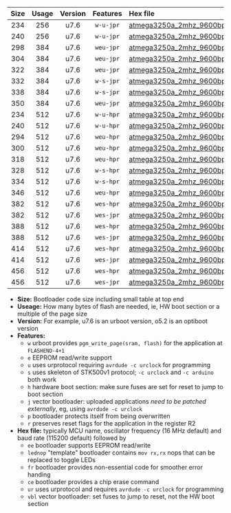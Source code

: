 |Size|Usage|Version|Features|Hex file|
|:-:|:-:|:-:|:-:|:--|
|234|256|u7.6|`w-u-jpr`|[atmega3250a_2mhz_9600bps_ur_vbl.hex](https://raw.githubusercontent.com/stefanrueger/urboot/main//atmega3250a_2mhz_9600bps_ur_vbl.hex)|
|240|256|u7.6|`w-u-jpr`|[atmega3250a_2mhz_9600bps_lednop_ur_vbl.hex](https://raw.githubusercontent.com/stefanrueger/urboot/main//atmega3250a_2mhz_9600bps_lednop_ur_vbl.hex)|
|298|384|u7.6|`weu-jpr`|[atmega3250a_2mhz_9600bps_ee_ur_vbl.hex](https://raw.githubusercontent.com/stefanrueger/urboot/main//atmega3250a_2mhz_9600bps_ee_ur_vbl.hex)|
|304|384|u7.6|`weu-jpr`|[atmega3250a_2mhz_9600bps_ee_lednop_ur_vbl.hex](https://raw.githubusercontent.com/stefanrueger/urboot/main//atmega3250a_2mhz_9600bps_ee_lednop_ur_vbl.hex)|
|322|384|u7.6|`weu-jpr`|[atmega3250a_2mhz_9600bps_ee_lednop_fr_ur_vbl.hex](https://raw.githubusercontent.com/stefanrueger/urboot/main//atmega3250a_2mhz_9600bps_ee_lednop_fr_ur_vbl.hex)|
|332|384|u7.6|`w-s-jpr`|[atmega3250a_2mhz_9600bps_vbl.hex](https://raw.githubusercontent.com/stefanrueger/urboot/main//atmega3250a_2mhz_9600bps_vbl.hex)|
|338|384|u7.6|`w-s-jpr`|[atmega3250a_2mhz_9600bps_lednop_vbl.hex](https://raw.githubusercontent.com/stefanrueger/urboot/main//atmega3250a_2mhz_9600bps_lednop_vbl.hex)|
|350|384|u7.6|`weu-jpr`|[atmega3250a_2mhz_9600bps_ee_lednop_fr_ce_ur_vbl.hex](https://raw.githubusercontent.com/stefanrueger/urboot/main//atmega3250a_2mhz_9600bps_ee_lednop_fr_ce_ur_vbl.hex)|
|234|512|u7.6|`w-u-hpr`|[atmega3250a_2mhz_9600bps_ur.hex](https://raw.githubusercontent.com/stefanrueger/urboot/main//atmega3250a_2mhz_9600bps_ur.hex)|
|240|512|u7.6|`w-u-hpr`|[atmega3250a_2mhz_9600bps_lednop_ur.hex](https://raw.githubusercontent.com/stefanrueger/urboot/main//atmega3250a_2mhz_9600bps_lednop_ur.hex)|
|294|512|u7.6|`weu-hpr`|[atmega3250a_2mhz_9600bps_ee_ur.hex](https://raw.githubusercontent.com/stefanrueger/urboot/main//atmega3250a_2mhz_9600bps_ee_ur.hex)|
|300|512|u7.6|`weu-hpr`|[atmega3250a_2mhz_9600bps_ee_lednop_ur.hex](https://raw.githubusercontent.com/stefanrueger/urboot/main//atmega3250a_2mhz_9600bps_ee_lednop_ur.hex)|
|318|512|u7.6|`weu-hpr`|[atmega3250a_2mhz_9600bps_ee_lednop_fr_ur.hex](https://raw.githubusercontent.com/stefanrueger/urboot/main//atmega3250a_2mhz_9600bps_ee_lednop_fr_ur.hex)|
|328|512|u7.6|`w-s-hpr`|[atmega3250a_2mhz_9600bps.hex](https://raw.githubusercontent.com/stefanrueger/urboot/main//atmega3250a_2mhz_9600bps.hex)|
|334|512|u7.6|`w-s-hpr`|[atmega3250a_2mhz_9600bps_lednop.hex](https://raw.githubusercontent.com/stefanrueger/urboot/main//atmega3250a_2mhz_9600bps_lednop.hex)|
|346|512|u7.6|`weu-hpr`|[atmega3250a_2mhz_9600bps_ee_lednop_fr_ce_ur.hex](https://raw.githubusercontent.com/stefanrueger/urboot/main//atmega3250a_2mhz_9600bps_ee_lednop_fr_ce_ur.hex)|
|382|512|u7.6|`wes-hpr`|[atmega3250a_2mhz_9600bps_ee.hex](https://raw.githubusercontent.com/stefanrueger/urboot/main//atmega3250a_2mhz_9600bps_ee.hex)|
|382|512|u7.6|`wes-jpr`|[atmega3250a_2mhz_9600bps_ee_vbl.hex](https://raw.githubusercontent.com/stefanrueger/urboot/main//atmega3250a_2mhz_9600bps_ee_vbl.hex)|
|388|512|u7.6|`wes-hpr`|[atmega3250a_2mhz_9600bps_ee_lednop.hex](https://raw.githubusercontent.com/stefanrueger/urboot/main//atmega3250a_2mhz_9600bps_ee_lednop.hex)|
|388|512|u7.6|`wes-jpr`|[atmega3250a_2mhz_9600bps_ee_lednop_vbl.hex](https://raw.githubusercontent.com/stefanrueger/urboot/main//atmega3250a_2mhz_9600bps_ee_lednop_vbl.hex)|
|414|512|u7.6|`wes-hpr`|[atmega3250a_2mhz_9600bps_ee_lednop_fr.hex](https://raw.githubusercontent.com/stefanrueger/urboot/main//atmega3250a_2mhz_9600bps_ee_lednop_fr.hex)|
|414|512|u7.6|`wes-jpr`|[atmega3250a_2mhz_9600bps_ee_lednop_fr_vbl.hex](https://raw.githubusercontent.com/stefanrueger/urboot/main//atmega3250a_2mhz_9600bps_ee_lednop_fr_vbl.hex)|
|456|512|u7.6|`wes-hpr`|[atmega3250a_2mhz_9600bps_ee_lednop_fr_ce.hex](https://raw.githubusercontent.com/stefanrueger/urboot/main//atmega3250a_2mhz_9600bps_ee_lednop_fr_ce.hex)|
|456|512|u7.6|`wes-jpr`|[atmega3250a_2mhz_9600bps_ee_lednop_fr_ce_vbl.hex](https://raw.githubusercontent.com/stefanrueger/urboot/main//atmega3250a_2mhz_9600bps_ee_lednop_fr_ce_vbl.hex)|

- **Size:** Bootloader code size including small table at top end
- **Useage:** How many bytes of flash are needed, ie, HW boot section or a multiple of the page size
- **Version:** For example, u7.6 is an urboot version, o5.2 is an optiboot version
- **Features:**
  + `w` urboot provides `pgm_write_page(sram, flash)` for the application at `FLASHEND-4+1`
  + `e` EEPROM read/write support
  + `u` uses urprotocol requiring `avrdude -c urclock` for programming
  + `s` uses skeleton of STK500v1 protocol; `-c urclock` and `-c arduino` both work
  + `h` hardware boot section: make sure fuses are set for reset to jump to boot section
  + `j` vector bootloader: uploaded applications *need to be patched externally*, eg, using `avrdude -c urclock`
  + `p` bootloader protects itself from being overwritten
  + `r` preserves reset flags for the application in the register R2
- **Hex file:** typically MCU name, oscillator frequency (16 MHz default) and baud rate (115200 default) followed by
  + `ee` bootloader supports EEPROM read/write
  + `lednop` "template" bootloader contains `mov rx,rx` nops that can be replaced to toggle LEDs
  + `fr` bootloader provides non-essential code for smoother error handing
  + `ce` bootloader provides a chip erase command
  + `ur` uses urprotocol and requires `avrdude -c urclock` for programming
  + `vbl` vector bootloader: set fuses to jump to reset, not the HW boot section

